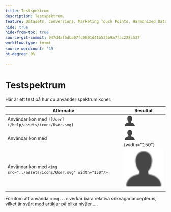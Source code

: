 ```yaml
---
title: Testspektrum
description: Testspektrum.
feature: Datasets, Conversions, Marketing Touch Points, Harmonized Data
hide: true
hide-from-toc: true
source-git-commit: 947d4af5dba07fc0601d41b535b9a7fac228c537
workflow-type: tm+mt
source-wordcount: '49'
ht-degree: 0%

---
```


# Testspektrum

Här är ett test på hur du använder spektrumikoner:

| Alternativ | Resultat |
|---|---|
| Användarikon med `![User](/help/assets/icons/User.svg)` | ![Användare](/help/assets/icons/User.svg) |
| Användarikon med | ![Användare](/help/assets/icons/User.svg "Användare, ikon"){width="150"} |
| Användarikon med `<img src="../assets/icons/User.svg" width="150"/>` | <img src="../assets/icons/User.svg" width="150" /> |

Förutom att använda `<img...>` verkar bara relativa sökvägar accepteras, vilket är svårt med artiklar på olika nivåer.....
